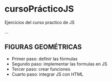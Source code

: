 # cursoPrácticoJS
Ejercicios del curso practico de JS

...

## FIGURAS GEOMÉTRICAS

- Primer paso: definir las fórmulas
- Segundo paso: implementar las formulas en JS
- Tercer paso: crear funciones
- Cuarto paso: integrar JS con HTML 